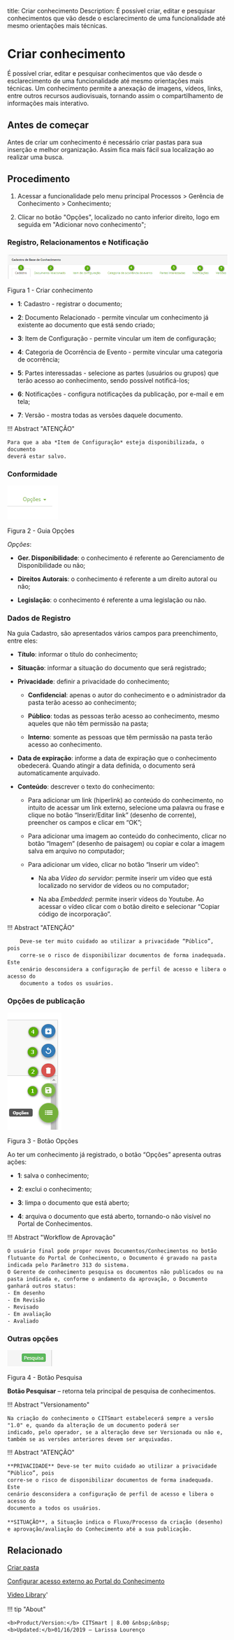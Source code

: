 title: Criar conhecimento
Description: É possível criar, editar e pesquisar conhecimentos que vão desde o esclarecimento de uma funcionalidade até mesmo orientações mais técnicas.
# Criar conhecimento
É possível criar, editar e pesquisar conhecimentos que vão desde o esclarecimento de uma funcionalidade até mesmo orientações mais técnicas.
Um conhecimento permite a anexação de imagens, vídeos, links, entre outros recursos audiovisuais, tornando assim o compartilhamento de informações mais interativo.

Antes de começar
--------------------

Antes de criar um conhecimento é necessário criar pastas para sua inserção e
melhor organização. Assim fica mais fácil sua localização ao realizar uma busca.

Procedimento
----------------

1.  Acessar a funcionalidade pelo menu principal Processos \> Gerência de
    Conhecimento \> Conhecimento;

2.  Clicar no botão "Opções", localizado no canto inferior direito, logo em
    seguida em "Adicionar novo conhecimento";
    
### Registro, Relacionamentos e Notificação

![aba](images/create-1.png)

Figura 1 - Criar conhecimento

-   **1**: Cadastro - registrar o documento;

-   **2**: Documento Relacionado - permite vincular um conhecimento já existente ao
    documento que está sendo criado;

-   **3**: Item de Configuração - permite vincular um item de configuração;

-   **4**: Categoria de Ocorrência de Evento - permite vincular uma categoria de
    ocorrência;

-   **5**: Partes interessadas - selecione as partes (usuários ou grupos) que terão
    acesso ao conhecimento, sendo possível notificá-los;

-   **6**: Notificações - configura notificações da publicação, por e-mail e em
    tela;
    
-   **7**: Versão - mostra todas as versões daquele documento.    

    
!!! Abstract "ATENÇÃO"

    Para que a aba *Item de Configuração* esteja disponibilizada, o documento
    deverá estar salvo.
  
### Conformidade

![aba](images/create-2.png)

Figura 2 - Guia Opções

*Opções*:

-   **Ger. Disponibilidade**: o conhecimento é referente ao Gerenciamento de
    Disponibilidade ou não;

-   **Direitos Autorais**: o conhecimento é referente a um direito autoral ou não;

-   **Legislação**: o conhecimento é referente a uma legislação ou não.

### Dados de Registro

Na guia Cadastro, são apresentados vários campos para preenchimento, entre eles:

-   **Título**: informar o título do conhecimento;

-   **Situação**: informar a situação do documento que será registrado;

-   **Privacidade**: definir a privacidade do conhecimento;

    -   **Confidencial**: apenas o autor do conhecimento e o administrador da pasta terão
    acesso ao conhecimento;

    -   **Público**: todas as pessoas terão acesso ao conhecimento, mesmo aqueles que
    não têm permissão na pasta;

    -   **Interno**: somente as pessoas que têm permissão na pasta terão acesso ao
    conhecimento.

-   **Data de expiração**: informe a data de expiração que o conhecimento obedecerá.
    Quando atingir a data definida, o documento será automaticamente arquivado.

-   **Conteúdo**: descrever o texto do conhecimento:

    -   Para adicionar um link (hiperlink) ao conteúdo do conhecimento, no
        intuito de acessar um link externo, selecione uma palavra ou frase e
        clique no botão “Inserir/Editar link” (desenho de corrente), preencher
        os campos e clicar em “OK”;

    -   Para adicionar uma imagem ao conteúdo do conhecimento, clicar no botão
        “Imagem” (desenho de paisagem) ou copiar e colar a imagem salva em
        arquivo no computador;

    -   Para adicionar um vídeo, clicar no botão “Inserir um vídeo”:

        -   Na aba *Vídeo do servidor*: permite inserir um vídeo que está
            localizado no servidor de vídeos ou no computador;

        -   Na aba *Embedded*: permite inserir vídeos do Youtube. Ao acessar o
            vídeo clicar com o botão direito e selecionar “Copiar código de
            incorporação”.

!!! Abstract "ATENÇÃO"  

        Deve-se ter muito cuidado ao utilizar a privacidade “Público”, pois
        corre-se o risco de disponibilizar documentos de forma inadequada. Este
        cenário desconsidera a configuração de perfil de acesso e libera o acesso do
        documento a todos os usuários.


### Opções de publicação

![aba](images/create-4.png)

Figura 3 - Botão Opções

   Ao ter um conhecimento já registrado, o botão “Opções” apresenta outras
  ações:

-   **1**: salva o conhecimento;

-   **2**: exclui o conhecimento;

-   **3**: limpa o documento que está aberto;

-   **4**: arquiva o documento que está aberto, tornando-o não visível no Portal de
    Conhecimentos.
    
    
!!! Abstract "Workflow de Aprovação"  

    O usuário final pode propor novos Documentos/Conhecimentos no botão flutuante do Portal de Conhecimento, o Documento é gravado na pasta indicada pelo Parâmetro 313 do sistema.  
    O Gerente de conhecimento pesquisa os documentos não publicados ou na pasta indicada e, conforme o andamento da aprovação, o Documento ganhará outros status:  
    - Em desenho   
    - Em Revisão   
    - Revisado  
    - Em avaliação   
    - Avaliado



### Outras opções 
 
 
 ![aba](images/create-3.PNG)

Figura 4 - Botão Pesquisa
    
**Botão Pesquisar** – retorna tela principal de pesquisa de conhecimentos.  

!!! Abstract "Versionamento"  

    Na criação do conhecimento o CITSmart estabelecerá sempre a versão "1.0" e, quando da alteração de um documento poderá ser
    indicado, pelo operador, se a alteração deve ser Versionada ou não e, também se as versões anteriores devem ser arquivadas.


!!! Abstract "ATENÇÃO"  

    **PRIVACIDADE** Deve-se ter muito cuidado ao utilizar a privacidade “Público”, pois
    corre-se o risco de disponibilizar documentos de forma inadequada. Este
    cenário desconsidera a configuração de perfil de acesso e libera o acesso do
    documento a todos os usuários.
        
    **SITUAÇÃO**, a Situação indica o Fluxo/Processo da criação (desenho) e aprovação/avaliação do Conhecimento até a sua publicação.  


Relacionado
--------------------

[Criar pasta](/pt-br/citsmart-platform-8/processes/knowledge/configuration/create-folder.html)

[Configurar acesso externo ao Portal do Conhecimento](/pt-br/citsmart-platform-8/processes/knowledge/configuration/configure-external-access-knowledge-portal.html)

<i class='fa fa-youtube-play  fa-2x' style='color:#97ce17;vertical-align: middle;'> </i> [Video Library](https://www.youtube.com/playlist?list=PLB5qK2uzf2RPwkqhQwYU_EpvvGd29tSTA)'

!!! tip "About"

    <b>Product/Version:</b> CITSmart | 8.00 &nbsp;&nbsp;
    <b>Updated:</b>01/16/2019 – Larissa Lourenço
    
